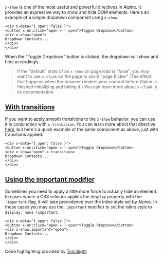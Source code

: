 `x-show` is one of the most useful and powerful directives in Alpine. It provides an expressive way to show and hide DOM elements.
Here's an example of a simple dropdown component using `x-show`.
```
<div x-data="{ open: false }">
<button x-on:click="open = ! open">Toggle Dropdown</button>
<div x-show="open">
Dropdown Contents...
</div>
</div>
```
When the "Toggle Dropdown" button is clicked, the dropdown will show and hide accordingly.

> If the "default" state of an `x-show` on page load is "false", you may want to use `x-cloak` on the page to avoid "page flicker" (The effect that happens when the browser renders your content before Alpine is finished initializing and hiding it.) You can learn more about `x-cloak` in its documentation.


## [With transitions](#with-transitions)


If you want to apply smooth transitions to the `x-show` behavior, you can use it in conjunction with `x-transition`. You can learn more about that directive [here](https://alpinejs.dev/directives/transition), but here's a quick example of the same component as above, just with transitions applied.
```
<div x-data="{ open: false }">
<button x-on:click="open = ! open">Toggle Dropdown</button>
<div x-show="open" x-transition>
Dropdown Contents...
</div>
</div>
```


## [Using the important modifier](#using-the-important-modifier)


Sometimes you need to apply a little more force to actually hide an element. In cases where a CSS selector applies the `display` property with the `!important` flag, it will take precedence over the inline style set by Alpine.
In these cases you may use the `.important` modifier to set the inline style to `display: none !important`.
```
<div x-data="{ open: false }">
<button x-on:click="open = ! open">Toggle Dropdown</button>
<div x-show.important="open">
Dropdown Contents...
</div>
</div>
```
Code highlighting provided by [Torchlight](https://torchlight.dev/)